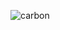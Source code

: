 ![carbon](https://github.com/cablesweb/cablesweb/assets/136629412/c4675e4c-29eb-4b0a-a6ff-30d0f207585d)
